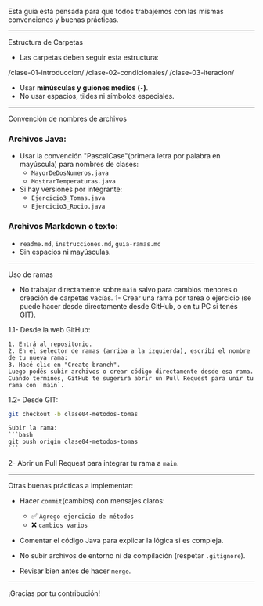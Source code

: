 Esta guía está pensada para que todos trabajemos con las mismas convenciones y buenas prácticas.

----------------------------------------------------

Estructura de Carpetas

- Las carpetas deben seguir esta estructura:

/clase-01-introduccion/
/clase-02-condicionales/
/clase-03-iteracion/

- Usar **minúsculas y guiones medios (`-`)**.
- No usar espacios, tildes ni símbolos especiales.

----------------------------------------------------

Convención de nombres de archivos

### Archivos Java:
- Usar la convención "PascalCase"(primera letra por palabra en mayúscula) para nombres de clases:
  - `MayorDeDosNumeros.java`
  - `MostrarTemperaturas.java`
- Si hay versiones por integrante:
  - `Ejercicio3_Tomas.java`
  - `Ejercicio3_Rocio.java`

### Archivos Markdown o texto:
- `readme.md`, `instrucciones.md`, `guia-ramas.md`
- Sin espacios ni mayúsculas.

----------------------------------------------------

Uso de ramas

- No trabajar directamente sobre `main` salvo para cambios menores o creación de carpetas vacías.
1- Crear una rama por tarea o ejercicio (se puede hacer desde directamente desde GitHub, o en tu PC si tenés GIT).

1.1- Desde la web GitHub:

	1. Entrá al repositorio.
	2. En el selector de ramas (arriba a la izquierda), escribí el nombre de tu nueva rama:
	3. Hacé clic en "Create branch".
	Luego podés subir archivos o crear código directamente desde esa rama.  
	Cuando termines, GitHub te sugerirá abrir un Pull Request para unir tu rama con `main`.

1.2- Desde GIT:
  ```bash
  git checkout -b clase04-metodos-tomas
  ```
	Subir la rama:
  	```bash
  	git push origin clase04-metodos-tomas
  	```
2- Abrir un Pull Request para integrar tu rama a `main`.

----------------------------------------------------------

Otras buenas prácticas a implementar:

- Hacer `commit`(cambios) con mensajes claros:
  - ✅ `Agrego ejercicio de métodos`
  - ❌ `cambios varios`

- Comentar el código Java para explicar la lógica si es compleja.
- No subir archivos de entorno ni de compilación (respetar `.gitignore`).
- Revisar bien antes de hacer `merge`.

----------------------------------------------------------

¡Gracias por tu contribución! 
